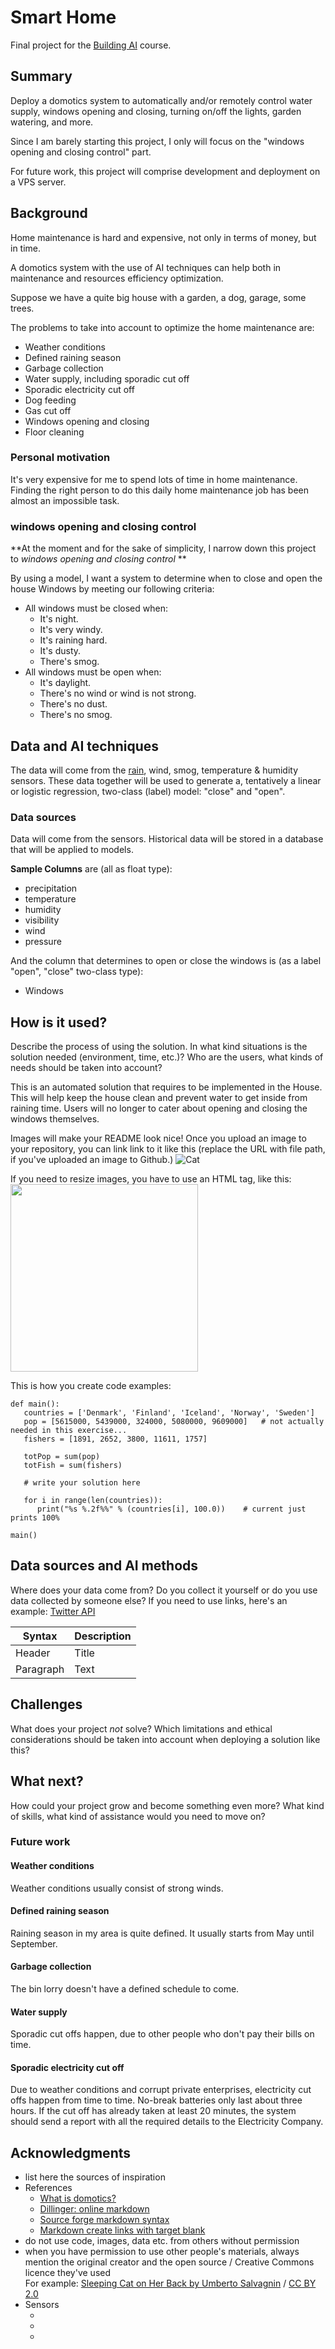 # Smart Home

Final project for the [Building AI][1] course.


## Summary

Deploy a domotics system to automatically and/or remotely control water supply, windows opening and closing, turning on/off the lights, garden watering, and more.


Since I am barely starting this project, I only will focus on the "windows opening and closing control" part.


For future work, this project will comprise development and deployment on a VPS server.


## Background



Home maintenance is hard and expensive, not only in terms of money, but in time.


A domotics system with the use of AI techniques can help both in maintenance and resources efficiency optimization. 


Suppose we have a quite big house with a garden, a dog, garage, some trees. 


The problems to take into account to optimize the home maintenance are:

* Weather conditions
* Defined raining season
* Garbage collection
* Water supply, including sporadic cut off
* Sporadic electricity cut off
* Dog feeding
* Gas cut off
* Windows opening and closing
* Floor cleaning


### Personal motivation

It's very expensive for me to spend lots of time in home maintenance. Finding the right person to do this daily home maintenance job has been almost an impossible task.



### windows opening and closing control

**At the moment and for the sake of simplicity, I narrow down this project to *windows opening and closing control* **

By using a model, I want a system to determine when to close and open the house Windows by meeting our following criteria:
* All windows must be closed when:
  * It's night.
  * It's very windy.
  * It's raining hard.
  * It's dusty.
  * There's smog.
* All windows must be open when:
  * It's daylight.
  * There's no wind or wind is not strong.
  * There's no dust.
  * There's no smog.

## Data and AI techniques

The data will come from the [rain][2], wind, smog, temperature & humidity sensors. These data together will be used to generate a, tentatively a linear or logistic regression, two-class (label) model: "close" and "open".




### Data sources
Data will come from the sensors. Historical data will be stored in a database that will be applied to models.

**Sample Columns** are (all as float type):
* precipitation
* temperature
* humidity
* visibility
* wind
* pressure

And the column that determines to open or close the windows is (as a label "open", "close" two-class type):
* Windows


## How is it used?

Describe the process of using the solution. In what kind situations is the solution needed (environment, time, etc.)? Who are the users, what kinds of needs should be taken into account?

This is an automated solution that requires to be implemented in the House. This will help keep the house clean and prevent water to get inside from raining time. Users will no longer to cater about opening and closing the windows themselves.

Images will make your README look nice!
Once you upload an image to your repository, you can link link to it like this (replace the URL with file path, if you've uploaded an image to Github.)
![Cat](https://upload.wikimedia.org/wikipedia/commons/5/5e/Sleeping_cat_on_her_back.jpg)

If you need to resize images, you have to use an HTML tag, like this:
<img src="https://upload.wikimedia.org/wikipedia/commons/5/5e/Sleeping_cat_on_her_back.jpg" width="300">

This is how you create code examples:
```
def main():
   countries = ['Denmark', 'Finland', 'Iceland', 'Norway', 'Sweden']
   pop = [5615000, 5439000, 324000, 5080000, 9609000]   # not actually needed in this exercise...
   fishers = [1891, 2652, 3800, 11611, 1757]

   totPop = sum(pop)
   totFish = sum(fishers)

   # write your solution here

   for i in range(len(countries)):
      print("%s %.2f%%" % (countries[i], 100.0))    # current just prints 100%

main()
```


## Data sources and AI methods
Where does your data come from? Do you collect it yourself or do you use data collected by someone else?
If you need to use links, here's an example:
[Twitter API](https://developer.twitter.com/en/docs)

| Syntax      | Description |
| ----------- | ----------- |
| Header      | Title       |
| Paragraph   | Text        |

## Challenges

What does your project _not_ solve? Which limitations and ethical considerations should be taken into account when deploying a solution like this?

## What next?

How could your project grow and become something even more? What kind of skills, what kind of assistance would you  need to move on? 

### Future work

#### Weather conditions

Weather conditions usually consist of strong winds.


#### Defined raining season

Raining season in my area is quite defined. It usually starts from May until September.


#### Garbage collection

The bin lorry doesn't have a defined schedule to come.


#### Water supply

Sporadic cut offs happen, due to other people who don't pay their bills on time.

#### Sporadic electricity cut off

Due to weather conditions and corrupt private enterprises, electricity cut offs happen from time to time. No-break batteries only last about three hours. If the cut off has already taken at least 20 minutes, the system should send a report with all the required details to the Electricity Company.



## Acknowledgments

* list here the sources of inspiration
* References
  * [What is domotics?](http://www.easydom.com/en/discover/what-is-domotics)
  * [Dillinger: online markdown](https://dillinger.io/)
  * [Source forge markdown syntax](https://sourceforge.net/nf/markdown_syntax)
  * [Markdown create links with target blank](https://stackoverflow.com/a/43710183/1883256)
* do not use code, images, data etc. from others without permission
* when you have permission to use other people's materials, always mention the original creator and the open source / Creative Commons licence they've used
  <br>For example: [Sleeping Cat on Her Back by Umberto Salvagnin](https://commons.wikimedia.org/wiki/File:Sleeping_cat_on_her_back.jpg#filelinks) / [CC BY 2.0](https://creativecommons.org/licenses/by/2.0)
* Sensors
  * [2]:  https://www.amazon.com.mx/dp/B07TRMKVRD/?target=_blank "Sensor de gotas de lluvia de 12 V, Interruptor de relé del sensor de humedad de la hoja foliar del módulo del controlador de gotas de lluvia"
  * [3]: https://mytectutor.com/rain-sensor-with-arduino-for-making-automatic-car-windshield-wiper/?target=_blank "Arduino rain sensor"
  * [4]: http://www.n8mdp.com/wxanemometer_windvane.php?target=_blank "Arduino Anemometer / Wind Vane"



[//]: # (These are reference links used in the body of this note and get stripped out when the markdown processor does its job. There is no need to format nicely because it shouldn't be seen. Thanks SO - http://stackoverflow.com/questions/4823468/store-comments-in-markdown-syntax)

   [1]: https://buildingai.elementsofai.com/?target=_blank "Building AI course by the Helsingin Yliopisto & Reaktor"
